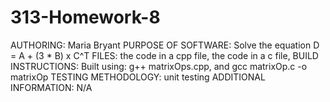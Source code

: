 # 313-Homework-8
AUTHORING: Maria Bryant
PURPOSE OF SOFTWARE: Solve the equation D = A + (3 * B) x C^T
FILES: the code in a cpp file, the code in a c file, 
BUILD INSTRUCTIONS:
Built using: g++ matrixOps.cpp, and gcc matrixOp.c -o matrixOp 
TESTING METHODOLOGY: unit testing
ADDITIONAL INFORMATION: N/A

